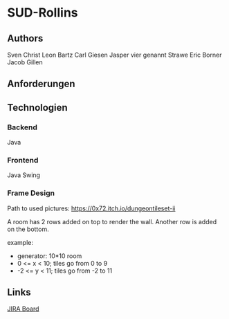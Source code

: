 # SUD-Rollins
## Authors
Sven Christ
Leon Bartz
Carl Giesen
Jasper vier genannt Strawe
Eric Borner
Jacob Gillen 
## Anforderungen
## Technologien
### Backend
Java
### Frontend
Java Swing
### Frame Design
Path to used pictures: https://0x72.itch.io/dungeontileset-ii

A room has 2 rows added on top to render the wall.
Another row is added on the bottom.

example:
* generator: 10*10 room
* 0 <= x < 10; tiles go from 0 to 9
* -2 <= y < 11; tiles go from -2 to 11

## Links
[JIRA Board](https://leistungstraeger.atlassian.net/jira/software/c/projects/SUD/boards/1)
